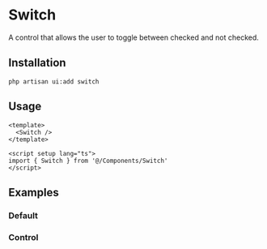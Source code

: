 # Switch

A control that allows the user to toggle between checked and not checked.

<ComponentPreview name="Switch" />

## Installation

```shell
php artisan ui:add switch
```

## Usage

```vue
<template>
  <Switch />
</template>

<script setup lang="ts">
import { Switch } from '@/Components/Switch'
</script>
```

## Examples

### Default

<ComponentPreview name="Switch" />

### Control

<ComponentPreview name="SwitchControl" />
